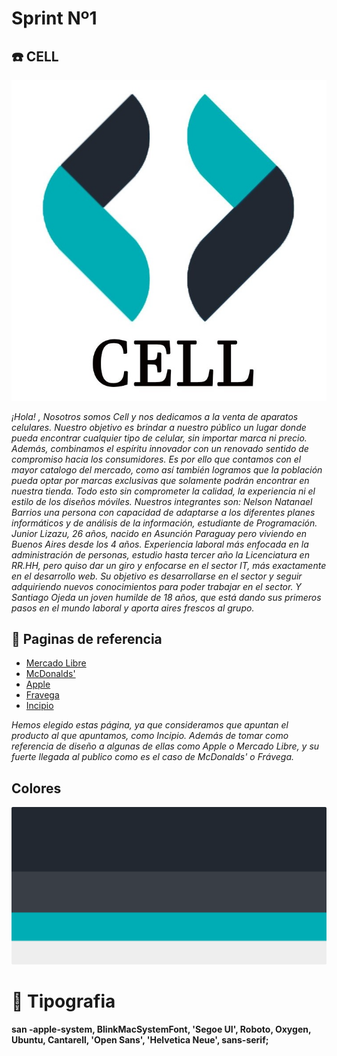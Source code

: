 # Sprint Nº1

## :phone: CELL

![logotipo](/diseño/logo.jpg)

*¡Hola! , Nosotros somos Cell y nos dedicamos a la venta de aparatos celulares. Nuestro objetivo es brindar a nuestro público un lugar donde pueda encontrar cualquier tipo de celular, sin importar marca ni precio. Además, combinamos el espíritu innovador con un renovado sentido de compromiso hacia los consumidores. Es por ello que contamos con el mayor catalogo del mercado, como así también logramos que la población pueda optar por marcas exclusivas que solamente podrán encontrar en nuestra tienda. Todo esto sin comprometer la calidad, la experiencia ni el estilo de los diseños móviles. Nuestros integrantes son: Nelson Natanael Barrios una persona con capacidad de adaptarse a los diferentes planes informáticos y de análisis de la información, estudiante de Programación. Junior Lizazu,  26 años, nacido en Asunción Paraguay pero viviendo en Buenos Aires desde los 4 años. Experiencia laboral más enfocada en la administración de personas, estudio hasta tercer año la Licenciatura en RR.HH, pero quiso dar un giro y enfocarse en el sector IT, más exactamente en el desarrollo web. Su objetivo es desarrollarse en el sector y seguir adquiriendo nuevos conocimientos para poder trabajar en el sector. Y Santiago Ojeda un joven humilde de 18 años, que está dando sus primeros pasos en el mundo laboral y aporta aires frescos al grupo.*

## :book: Paginas de referencia

- [Mercado Libre](https://www.mercadolibre.com.ar/)
- [McDonalds'](https://www.mcdonalds.com.ar/)
- [Apple](https://www.apple.com/la/)
- [Fravega](https://www.fravega.com/)
- [Incipio](https://incipio.com/)

*Hemos elegido estas página, ya que consideramos que apuntan el producto al que apuntamos, como Incipio. Además de tomar como referencia de diseño a algunas de ellas como Apple o Mercado Libre, y su fuerte llegada al publico como es el caso de McDonalds' o Frávega.*

## Colores

![logotipo](/diseño/color.png)

# :pencil: Tipografia

**san -apple-system, BlinkMacSystemFont, 'Segoe UI', Roboto, Oxygen, Ubuntu, Cantarell, 'Open Sans', 'Helvetica Neue', sans-serif;**